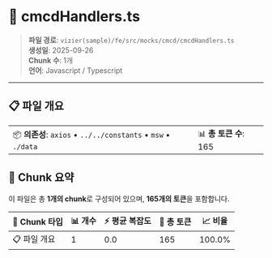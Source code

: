 # 📄 cmcdHandlers.ts

> **파일 경로**: `vizier(sample)/fe/src/mocks/cmcd/cmcdHandlers.ts`  
> **생성일**: 2025-09-26  
> **Chunk 수**: 1개  
> **언어**: Javascript / Typescript
---


## 📋 파일 개요

| | |
|--|--|
| 📦 **의존성**: `axios` • `../../constants` • `msw` • `./data` | 📊 **총 토큰 수**: 165 |






## 🧩 Chunk 요약

이 파일은 총 **1개의 chunk**로 구성되어 있으며, **165개의 토큰**을 포함합니다.

| 🧩 Chunk 타입 | 📊 개수 | ⚡ 평균 복잡도 | 📝 총 토큰 | 📈 비율 |
|---------------|--------|-------------|----------|--------|
| 📋 파일 개요 | 1 | 0.0 | 165 | 100.0% |

